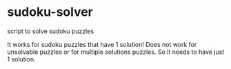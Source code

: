 # sudoku-solver
script to solve sudoku puzzles


It works for sudoku puzzles that have 1 solution! 
Does not work for unsolvable puzzles or for multiple solutions puzzles.
So it needs to have just 1 solution. 
